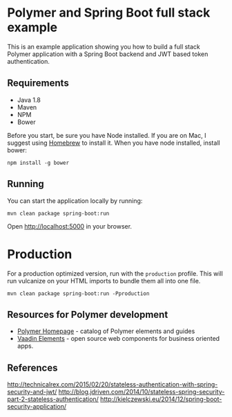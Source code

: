 # Polymer and Spring Boot full stack example

This is an example application showing you how to build a full stack Polymer application with a Spring Boot backend and JWT based token authentication.
 
## Requirements

- Java 1.8
- Maven
- NPM
- Bower

Before you start, be sure you have Node installed. If you are on Mac, I suggest using [Homebrew](http://brew.sh/) to install it. 
When you have node installed, install bower:
 
 ```npm install -g bower```
 
## Running

You can start the application locally by running:
 
```mvn clean package spring-boot:run```

Open [http://localhost:5000](http://localhost:5000) in your browser.

# Production

For a production optimized version, run with the `production` profile. This will run vulcanize on your HTML imports to bundle them all into one file.

```mvn clean package spring-boot:run -Pproduction```

## Resources for Polymer development

- [Polymer Homepage](https://www.polymer-project.org/) - catalog of Polymer elements and guides
- [Vaadin Elements](https://vaadin.com/elements) - open source web components for business oriented apps.

## References 
http://technicalrex.com/2015/02/20/stateless-authentication-with-spring-security-and-jwt/
http://blog.jdriven.com/2014/10/stateless-spring-security-part-2-stateless-authentication/
http://kielczewski.eu/2014/12/spring-boot-security-application/